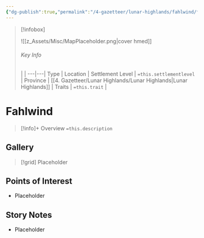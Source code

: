 ```yaml
---
{"dg-publish":true,"permalink":"/4-gazetteer/lunar-highlands/fahlwind/fahlwind/","noteIcon":""}
---
```



> [!infobox]
> 
> ![[z_Assets/Misc/MapPlaceholder.png\|cover hmed]]
> ###### Key Info
>  |   |
> ---|---|
> Type | Location |
> Settlement Level | `=this.settlementlevel` |
> Province | [[4. Gazetteer/Lunar Highlands/Lunar Highlands\|Lunar Highlands]] |
> Traits | `=this.trait` |

# Fahlwind

> [!info]+ Overview
> `=this.description`

## Gallery

>[!grid]
>Placeholder


## Points of Interest

- Placeholder

## Story Notes

- Placeholder